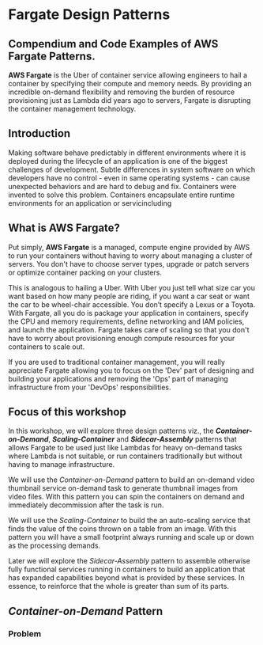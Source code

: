 # Fargate Design Patterns

## Compendium and Code Examples of AWS Fargate Patterns.

**AWS Fargate** is the Uber of container service allowing engineers to hail a container by specifying their compute and memory needs. By providing an incredible on-demand flexibility and removing the burden of resource provisioning just as Lambda did years ago to servers, Fargate is disrupting the container management technology.

## Introduction
Making software behave predictably in different environments where it is deployed during the lifecycle of an application is one of the biggest challenges of development. Subtle differences in system software on which developers have no control - even in same operating systems - can cause unexpected behaviors and are hard to debug and fix. Containers were invented to solve this problem. Containers encapsulate entire runtime environments for an application or servicincluding 

## What is AWS Fargate?

Put simply, **AWS Fargate** is a managed, compute engine provided by AWS to run your containers without having to worry about managing a cluster of servers. You don't have to choose server types, upgrade or patch servers or optimize container packing on your clusters. 

This is analogous to hailing a Uber. With Uber you just tell what size car you want based on how many people are riding, if you want a car seat or want the car to be wheel-chair accessible. You don’t specify a Lexus or a Toyota. With Fargate, all you do is package your application in containers, specify the CPU and memory requirements, define networking and IAM policies, and launch the application. Fargate takes care of scaling so that you don't have to worry about provisioning enough compute resources for your containers to scale out. 

If you are used to traditional container management, you will really appreciate Fargate allowing you to focus on the 'Dev' part of designing and building your applications and removing the 'Ops' part of managing infrastructure from your 'DevOps' responsibilities. 

## Focus of this workshop

In this workshop, we will explore three design patterns viz., the ***Container-on-Demand***, ***Scaling-Container*** and ***Sidecar-Assembly*** patterns that allows Fargate to be used just like Lambdas for heavy on-demand tasks where Lambda is not suitable, or run containers traditionally but without having to manage infrastructure.

We will use the *Container-on-Demand* pattern to build an on-demand video thumbnail service  on-demand task to generate thumbnail images from video files. With this pattern you can spin the containers on demand and immediately decommission after the task is run.

We will use the *Scaling-Container* to build the an auto-scaling service that finds the value of the coins thrown on a table from an image. With this pattern you will have a small footprint always running and scale up or down as the processing demands.

Later we will explore the *Sidecar-Assembly* pattern to assemble otherwise fully functional services running in containers to build an application that has expanded capabilities beyond what is provided by these services. In essence, to reinforce that the whole is greater than sum of its parts.

## *Container-on-Demand* Pattern
### Problem

<!--stackedit_data:
eyJoaXN0b3J5IjpbMTEyNTkxMTc4NSwtMTk0MDQ2NjQ4MSwtMT
IyOTkxNTExMCwyNjA4NDQzNTQsLTE3NDM0NjQ0NjldfQ==
-->